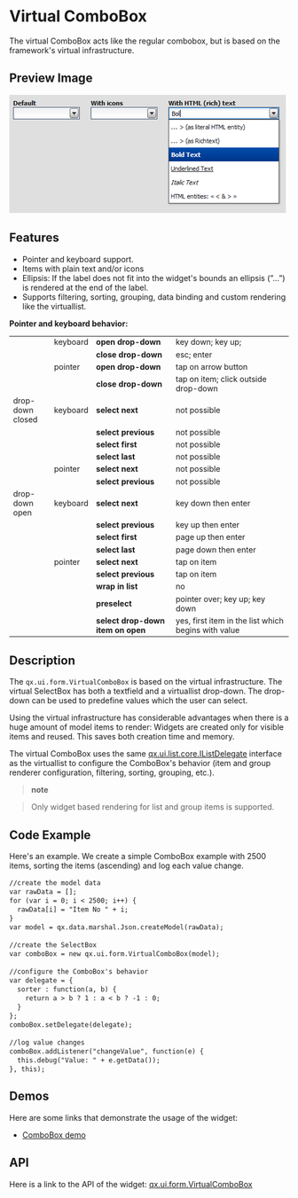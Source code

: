 Virtual ComboBox
================

The virtual ComboBox acts like the regular combobox, but is based on the framework's virtual infrastructure.

Preview Image
-------------

![virtualcombobox.png](virtualcombobox.png)

Features
--------

-   Pointer and keyboard support.
-   Items with plain text and/or icons
-   Ellipsis: If the label does not fit into the widget's bounds an ellipsis (”...”) is rendered at the end of the label.
-   Supports filtering, sorting, grouping, data binding and custom rendering like the virtuallist.

**Pointer and keyboard behavior:**

<table>
<col width="15%" />
<col width="9%" />
<col width="30%" />
<col width="45%" />
<tbody>
<tr class="odd">
<td align="left"></td>
<td align="left">keyboard</td>
<td align="left"><strong>open drop-down</strong></td>
<td align="left">key down; key up;</td>
</tr>
<tr class="even">
<td align="left"></td>
<td align="left"></td>
<td align="left"><strong>close drop-down</strong></td>
<td align="left">esc; enter</td>
</tr>
<tr class="odd">
<td align="left"></td>
<td align="left">pointer</td>
<td align="left"><strong>open drop-down</strong></td>
<td align="left">tap on arrow button</td>
</tr>
<tr class="even">
<td align="left"></td>
<td align="left"></td>
<td align="left"><strong>close drop-down</strong></td>
<td align="left">tap on item; click outside drop-down</td>
</tr>
<tr class="odd">
<td align="left">drop-down closed</td>
<td align="left">keyboard</td>
<td align="left"><strong>select next</strong></td>
<td align="left">not possible</td>
</tr>
<tr class="even">
<td align="left"></td>
<td align="left"></td>
<td align="left"><strong>select previous</strong></td>
<td align="left">not possible</td>
</tr>
<tr class="odd">
<td align="left"></td>
<td align="left"></td>
<td align="left"><strong>select first</strong></td>
<td align="left">not possible</td>
</tr>
<tr class="even">
<td align="left"></td>
<td align="left"></td>
<td align="left"><strong>select last</strong></td>
<td align="left">not possible</td>
</tr>
<tr class="odd">
<td align="left"></td>
<td align="left">pointer</td>
<td align="left"><strong>select next</strong></td>
<td align="left">not possible</td>
</tr>
<tr class="even">
<td align="left"></td>
<td align="left"></td>
<td align="left"><strong>select previous</strong></td>
<td align="left">not possible</td>
</tr>
<tr class="odd">
<td align="left">drop-down open</td>
<td align="left">keyboard</td>
<td align="left"><strong>select next</strong></td>
<td align="left">key down then enter</td>
</tr>
<tr class="even">
<td align="left"></td>
<td align="left"></td>
<td align="left"><strong>select previous</strong></td>
<td align="left">key up then enter</td>
</tr>
<tr class="odd">
<td align="left"></td>
<td align="left"></td>
<td align="left"><strong>select first</strong></td>
<td align="left">page up then enter</td>
</tr>
<tr class="even">
<td align="left"></td>
<td align="left"></td>
<td align="left"><strong>select last</strong></td>
<td align="left">page down then enter</td>
</tr>
<tr class="odd">
<td align="left"></td>
<td align="left">pointer</td>
<td align="left"><strong>select next</strong></td>
<td align="left">tap on item</td>
</tr>
<tr class="even">
<td align="left"></td>
<td align="left"></td>
<td align="left"><strong>select previous</strong></td>
<td align="left">tap on item</td>
</tr>
<tr class="odd">
<td align="left"></td>
<td align="left"></td>
<td align="left"><strong>wrap in list</strong></td>
<td align="left">no</td>
</tr>
<tr class="even">
<td align="left"></td>
<td align="left"></td>
<td align="left"><strong>preselect</strong></td>
<td align="left">pointer over; key up; key down</td>
</tr>
<tr class="odd">
<td align="left"></td>
<td align="left"></td>
<td align="left"><strong>select drop-down item on open</strong></td>
<td align="left">yes, first item in the list which begins with value</td>
</tr>
</tbody>
</table>

Description
-----------

The `qx.ui.form.VirtualComboBox` is based on the virtual infrastructure. The virtual SelectBox has both a textfield and a virtuallist drop-down. The drop-down can be used to predefine values which the user can select.

Using the virtual infrastructure has considerable advantages when there is a huge amount of model items to render: Widgets are created only for visible items and reused. This saves both creation time and memory.

The virtual ComboBox uses the same [qx.ui.list.core.IListDelegate](http://www.qooxdoo.org/devel/api/#qx.ui.list.core.IListDelegate) interface as the virtuallist to configure the ComboBox's behavior (item and group renderer configuration, filtering, sorting, grouping, etc.).

> **note**

> Only widget based rendering for list and group items is supported.

Code Example
------------

Here's an example. We create a simple ComboBox example with 2500 items, sorting the items (ascending) and log each value change.

    //create the model data
    var rawData = [];
    for (var i = 0; i < 2500; i++) {
      rawData[i] = "Item No " + i;
    }
    var model = qx.data.marshal.Json.createModel(rawData);

    //create the SelectBox
    var comboBox = new qx.ui.form.VirtualComboBox(model);

    //configure the ComboBox's behavior
    var delegate = {
      sorter : function(a, b) {
        return a > b ? 1 : a < b ? -1 : 0;
      }
    };
    comboBox.setDelegate(delegate);

    //log value changes
    comboBox.addListener("changeValue", function(e) {
      this.debug("Value: " + e.getData());
    }, this);

Demos
-----

Here are some links that demonstrate the usage of the widget:

-   [ComboBox demo](http://www.qooxdoo.org/devel/demobrowser/#virtual~ComboBox.html)

API
---

Here is a link to the API of the widget:
[qx.ui.form.VirtualComboBox](http://www.qooxdoo.org/devel/api/#qx.ui.form.VirtualComboBox)
